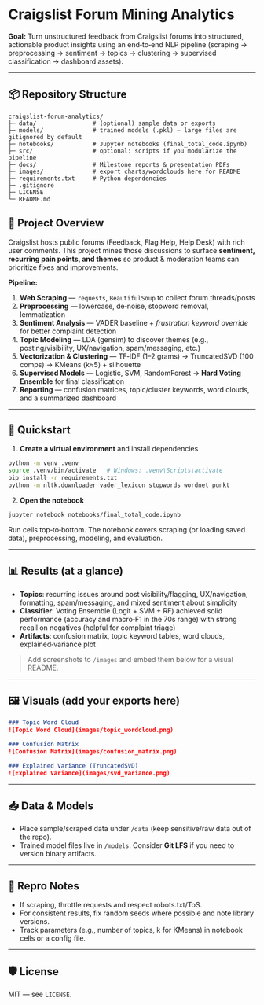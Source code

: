 # Craigslist Forum Mining Analytics

**Goal:** Turn unstructured feedback from Craigslist forums into structured, actionable product insights using an end‑to‑end NLP pipeline (scraping → preprocessing → sentiment → topics → clustering → supervised classification → dashboard assets).

---

## 📦 Repository Structure

```
craigslist-forum-analytics/
├─ data/                # (optional) sample data or exports
├─ models/              # trained models (.pkl) — large files are gitignored by default
├─ notebooks/           # Jupyter notebooks (final_total_code.ipynb)
├─ src/                 # optional: scripts if you modularize the pipeline
├─ docs/                # Milestone reports & presentation PDFs
├─ images/              # export charts/wordclouds here for README
├─ requirements.txt     # Python dependencies
├─ .gitignore
├─ LICENSE
└─ README.md
```

## 🧠 Project Overview

Craigslist hosts public forums (Feedback, Flag Help, Help Desk) with rich user comments. This project mines those discussions to surface **sentiment, recurring pain points, and themes** so product & moderation teams can prioritize fixes and improvements.

**Pipeline:**
1) **Web Scraping** — `requests`, `BeautifulSoup` to collect forum threads/posts  
2) **Preprocessing** — lowercase, de‑noise, stopword removal, lemmatization  
3) **Sentiment Analysis** — VADER baseline + *frustration keyword override* for better complaint detection  
4) **Topic Modeling** — LDA (gensim) to discover themes (e.g., posting/visibility, UX/navigation, spam/messaging, etc.)  
5) **Vectorization & Clustering** — TF‑IDF (1–2 grams) → TruncatedSVD (100 comps) → KMeans (k≈5) + silhouette  
6) **Supervised Models** — Logistic, SVM, RandomForest → **Hard Voting Ensemble** for final classification  
7) **Reporting** — confusion matrices, topic/cluster keywords, word clouds, and a summarized dashboard

---

## 🚀 Quickstart

1) **Create a virtual environment** and install dependencies
```bash
python -m venv .venv
source .venv/bin/activate   # Windows: .venv\Scripts\activate
pip install -r requirements.txt
python -m nltk.downloader vader_lexicon stopwords wordnet punkt
```

2) **Open the notebook**
```bash
jupyter notebook notebooks/final_total_code.ipynb
```
Run cells top‑to‑bottom. The notebook covers scraping (or loading saved data), preprocessing, modeling, and evaluation.

---

## 📊 Results (at a glance)

- **Topics**: recurring issues around post visibility/flagging, UX/navigation, formatting, spam/messaging, and mixed sentiment about simplicity
- **Classifier**: Voting Ensemble (Logit + SVM + RF) achieved solid performance (accuracy and macro‑F1 in the 70s range) with strong recall on negatives (helpful for complaint triage)
- **Artifacts**: confusion matrix, topic keyword tables, word clouds, explained‑variance plot

> Add screenshots to `/images` and embed them below for a visual README.

---

## 🖼️ Visuals (add your exports here)

```markdown
### Topic Word Cloud
![Topic Word Cloud](images/topic_wordcloud.png)

### Confusion Matrix
![Confusion Matrix](images/confusion_matrix.png)

### Explained Variance (TruncatedSVD)
![Explained Variance](images/svd_variance.png)
```

---

## 📥 Data & Models

- Place sample/scraped data under `/data` (keep sensitive/raw data out of the repo).  
- Trained model files live in `/models`. Consider **Git LFS** if you need to version binary artifacts.

---

## 🧪 Repro Notes

- If scraping, throttle requests and respect robots.txt/ToS.  
- For consistent results, fix random seeds where possible and note library versions.  
- Track parameters (e.g., number of topics, k for KMeans) in notebook cells or a config file.

---

## 🛡️ License

MIT — see `LICENSE`.
